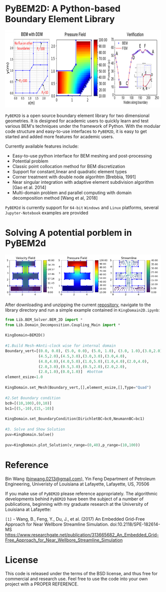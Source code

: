 PyBEM2D: A Python-based Boundary Element Library
==============================================================================================

<p align="center">
  <img src = "https://github.com/BinWang0213/PyBEM2D/blob/master/img/Multidomain.png" height="250">
</p>

`PyBEM2D` is a open source boundary element library for two dimensional geometries. It is designed for academic users to quickly learn and test various BEM's techniques under the framework of Python. With the modular code structure and easy-to-use interfaces to `PyBEM2D`, it is easy to get started and added more features for academic users. 

Currently available features include:
* Easy-to-use python interface for BEM meshing and post-processing
* Potential problem
* Classic point collocation method for BEM discretization
* Support for constant,linear and quadratic element types
* Corner treatment with double node algorihtm [Brebbia, 1991]
* Near singular integration with adaptive element subdivision algorithm [Gao et al. 2014]
* Multi-domain problem and parallel computing with domain decomposition method [Wang et al, 2018]

`PyBEM2d` is currently support for `64-bit` `Windows` and `Linux` platforms, several `Jupyter-Notebook` examples are provided 


# Solving A potential porblem in PyBEM2d

<p align="center">
  <img src = "https://github.com/BinWang0213/PyBEM2D/blob/master/img/KingDomain.png">
</p>

After downloading and unzipping the current <a href="https://github.com/BinWang0213/PyBEM2D/archive/master.zip">repository</a>, navigate to the library directory and run a simple example contained in `KingDomain2D.ipynb`:
```python
from Lib.BEM_Solver.BEM_2D import *
from Lib.Domain_Decomposition.Coupling_Main import *

KingDomain=BEM2D()

#1.Build Mesh-#Anti-clock wise for internal domain
Boundary_vert=[(0.0, 0.0), (5.0, 0.0), (5.0, 1.0), (3.0, 1.0),(3.0,2.0), #bottom
               (4.5,2.0),(4.5,3.0),(3.0,3.0),(3.0,4.0),                  #middle
               (4.0,4.0),(4.0,5.0),(1.0,5.0),(1.0,4.0),(2.0,4.0),        #top
               (2.0,3.0),(0.5,3.0),(0.5,2.0),(2.0,2.0),                  #middle
               (2.0,1.0),(0.0,1.0)]  #bottom
element_esize=1.0

KingDomain.set_Mesh(Boundary_vert,[],element_esize,[],Type="Quad")

#2.Set Boundary condition
bc0=[(10,100),(0,10)]
bc1=[(5,-10),(15,-10)]

KingDomain.set_BoundaryCondition(DirichletBC=bc0,NeumannBC=bc1)

#3. Solve and Show Solution
puv=KingDomain.Solve()

puv=KingDomain.plot_Solution(v_range=(0,40),p_range=(10,100))
```

# Reference

Bin Wang (binwang.0213@gmail.com), Yin Feng
Department of Petroleum Engineering, Univeristy of Louisiana at Lafayette, Lafayette, US, 70506

If you make use of `PyBEM2D` please reference appropriately. The algorithmic developments behind `PyBEM2D` have been the subject of a number of publications, beginning with my graduate research at the University of Louisiana at Lafayette:

`[1]` - Wang, B., Feng, Y., Du, J., et al. (2017) An Embedded Grid-Free Approach for Near Wellbore Streamline Simulation. doi:10.2118/SPE-182614-MS
https://www.researchgate.net/publication/313665682_An_Embedded_Grid-Free_Approach_for_Near_Wellbore_Streamline_Simulation

# License

This code is released under the terms of the BSD license, and thus free for commercial and research use. Feel free to use the code into your own project with a PROPER REFERENCE.  




